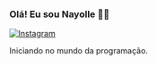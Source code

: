 ### Olá! Eu sou Nayolle ✌🏼

[![Instagram](https://img.shields.io/badge/Instagram-E4405F?style=for-the-badge&logo=instagram&logoColor=white)](https://instagram.com/nayolle.coelho)

Iniciando no mundo da programação.
